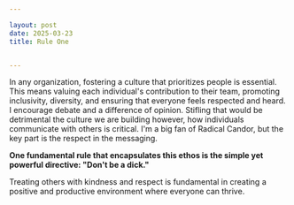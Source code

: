 ```yaml
---

layout: post
date: 2025-03-23
title: Rule One


---
```


In any organization, fostering a culture that prioritizes people is essential. This means valuing each individual's contribution to their team, promoting inclusivity, diversity, and ensuring that everyone feels respected and heard. I encourage debate and a difference of opinion. Stifling that would be detrimental the culture we are building however, how individuals communicate with others is critical. I'm a big fan of Radical Candor, but the key part is the respect in the messaging.


**One fundamental rule that encapsulates this ethos is the simple yet powerful directive: "Don't be a dick."**

Treating others with kindness and respect is fundamental in creating a positive and productive environment where everyone can thrive.